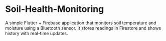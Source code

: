 # Soil-Health-Monitoring
A simple Flutter + Firebase application that monitors soil temperature and moisture using a Bluetooth sensor. It stores readings in Firestore and shows history with real-time updates.
